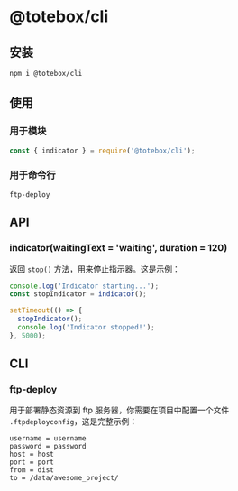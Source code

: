 # @totebox/cli

## 安装

```
npm i @totebox/cli
```

## 使用

### 用于模块

```js
const { indicator } = require('@totebox/cli');
```

### 用于命令行

```
ftp-deploy
```

## API

### indicator(waitingText = 'waiting', duration = 120)

返回 `stop()` 方法，用来停止指示器。这是示例：

```js
console.log('Indicator starting...');
const stopIndicator = indicator();

setTimeout(() => {
  stopIndicator();
  console.log('Indicator stopped!');
}, 5000);
```

## CLI

### ftp-deploy

用于部署静态资源到 ftp 服务器，你需要在项目中配置一个文件 `.ftpdeployconfig`，这是完整示例：

```
username = username
password = password
host = host
port = port
from = dist
to = /data/awesome_project/
```

